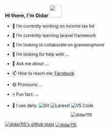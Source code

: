 ### Hi there, I'm Didar  <img src="https://media.giphy.com/media/hvRJCLFzcasrR4ia7z/giphy.gif" width="40px">


- 🔭 I’m currently working on income tax bd
- 🌱 I’m currently learning laravel framework
- 👯 I’m looking to collaborate on grameenphone
- 🤔 I’m looking for help with ...
- 💬 Ask me about ...
- 📫 How to reach me: <a href="facebook.com/didaralam115">Facebook</a>
- 😄 Pronouns: ...
- ⚡ Fun fact: ...

- 🚀 I use daily:
![Git](https://img.shields.io/badge/-Git-black?style=plastic&logo=git)
![Laravel](https://img.shields.io/badge/-laravel-8fcfd1?style=plastic&logo=laravel)
![VS Code](https://img.shields.io/badge/-VS%20Code-007ACC?style=plastic&logo=visual-studio-code)


<p align="center"> <img src="https://komarev.com/ghpvc/?username=didar115" alt="didar115" /> </p>


[![didar115's github stats](https://github-readme-stats.vercel.app/api?username=didar115&theme=dark&show_icons=true)](https://github.com/didar115)
<a href="">
  <img align="center" src="https://github-readme-stats.vercel.app/api/top-langs/?username=didar115&layout=compact&theme=radical" alt="didar115"/>
</a>

